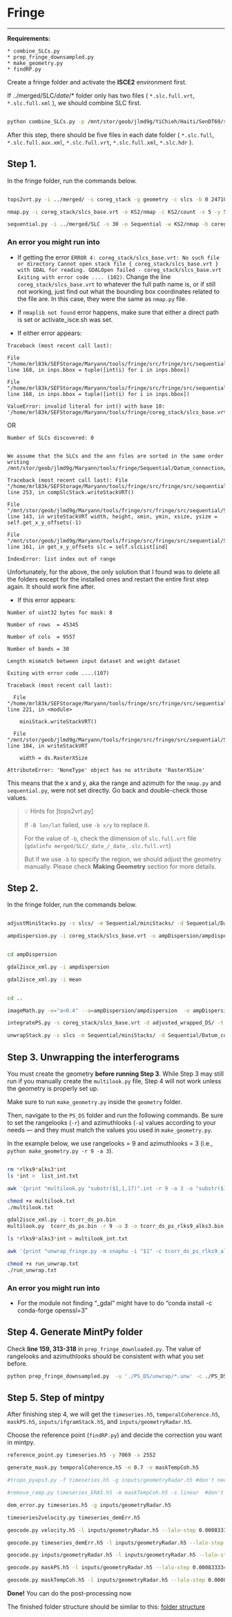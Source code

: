 # Fringe
---

**Requirements:**
```
* combine_SLCs.py
* prep_fringe_downsampled.py
* make_geometry.py
* findRP.py
```

Create a fringe folder and activate the **ISCE2** environment first. 

If ../merged/SLC/_date_/* folder only has two files ( `*.slc.full.vrt`, `*.slc.full.xml` ), we should combine SLC first.

```bash

python combine_SLCs.py -p /mnt/stor/geob/jlmd9g/YiChieh/Haiti/SenDT69/stack_Oct27/merged

```

After this step, there should be five files in each date folder ( `*.slc.full`, `*.slc.full.aux.xml`, `*.slc.full.vrt`, `*.slc.full.xml`, `*.slc.hdr` ).

## Step 1. 

In the fringe folder, run the commands below.

```bash

tops2vrt.py -i ../merged/ -s coreg_stack -g geometry -c slcs -b 0 24710 56370 67680

nmap.py -i coreg_stack/slcs_base.vrt -o KS2/nmap -c KS2/count -x 5 -y 5

sequential.py -i ../merged/SLC -s 30 -o Sequential -w KS2/nmap -b coreg_stack/slcs_base.vrt -x 5 -y 5

```

### An error you might run into

* If getting the error `ERROR 4: coreg_stack/slcs_base.vrt: No such file or directory Cannot open stack file { coreg_stack/slcs_base.vrt } with GDAL for reading. GDALOpen failed - coreg_stack/slcs_base.vrt Exiting with error code .... (102)`. Change the line `coreg_stack/slcs_base.vrt` to whatever the full path name is, or if still not working, just find out what the bounding box coordinates related to the file are. In this case, they were the same as `nmap.py` file.  

* If `nmaplib not found` error happens, make sure that either a direct path is set or activate_isce.sh was set. 

* If either error appears: 
```
Traceback (most recent call last):

File "/home/mrl83k/SEFStorage/Maryann/tools/fringe/src/fringe/src/sequential/sequential.py", line 168, in inps.bbox = tuple([int(i) for i in inps.bbox])

File "/home/mrl83k/SEFStorage/Maryann/tools/fringe/src/fringe/src/sequential/sequential.py", line 168, in inps.bbox = tuple([int(i) for i in inps.bbox])

ValueError: invalid literal for int() with base 10: '/home/mrl83k/SEFStorage/Maryann/tools/fringe/coreg_stack/slcs_base.vrt'
```

OR 
```
Number of SLCs discovered: 0 


We assume that the SLCs and the ann files are sorted in the same order writing /mnt/stor/geob/jlmd9g/Maryann/tools/fringe/Sequential/Datum_connection/stack/stack.vrt

Traceback (most recent call last): File "/home/mrl83k/SEFStorage/Maryann/tools/fringe/src/fringe/src/sequential/sequential.py", line 253, in compSlcStack.writeStackVRT()

File "/mnt/stor/geob/jlmd9g/Maryann/tools/fringe/src/fringe/src/sequential/Stack.py", line 143, in writeStackVRT width, height, xmin, ymin, xsize, ysize = self.get_x_y_offsets(-1)

File "/mnt/stor/geob/jlmd9g/Maryann/tools/fringe/src/fringe/src/sequential/Stack.py", line 161, in get_x_y_offsets slc = self.slcList[ind]

IndexError: list index out of range
```

Unfortunately, for the above, the only solution that I found was to delete all the folders except for the installed ones and restart the entire first step again. It should work fine after.  


* If this error appears: 
```
Number of uint32 bytes for mask: 8 

Number of rows  = 45345 

Number of cols  = 9557 

Number of bands = 30 

Length mismatch between input dataset and weight dataset  

Exiting with error code ....(107) 

Traceback (most recent call last): 

  File "/home/mrl83k/SEFStorage/Maryann/tools/fringe/src/fringe/src/sequential/sequential.py", line 221, in <module> 

    miniStack.writeStackVRT() 

  File "/mnt/stor/geob/jlmd9g/Maryann/tools/fringe/src/fringe/src/sequential/Stack.py", line 104, in writeStackVRT 

    width = ds.RasterXSize 

AttributeError: 'NoneType' object has no attribute 'RasterXSize' 
```

This means that the x and y, aka the range and azimuth for the `nmap.py` and `sequential.py`, were not set directly. Go back and double-check those values.  

 



<aside>
    
> 💡 Hints for [tops2vrt.py]
> 
> If `-B lon/lat` failed, use `-b x/y` to replace it. 
> 
> For the value of `-b`, check the dimension of `slc.full.vrt` file (`gdalinfo merged/SLC/_date_/_date_.slc.full.vrt`)
>
> But if we use `-b` to specify the region, we should adjust the geometry manually. Please check **Making Geometry** section for more details.

</aside>



## Step 2. 

In the fringe folder, run the commands below.

```bash

adjustMiniStacks.py -s slcs/ -m Sequential/miniStacks/ -d Sequential/Datum_connection/ -M 30 -o adjusted_wrapped_DS

ampdispersion.py -i coreg_stack/slcs_base.vrt -o ampDispersion/ampdispersion -m ampDispersion/mean


cd ampDispersion

gdal2isce_xml.py -i ampdispersion

gdal2isce_xml.py -i mean


cd ..

imageMath.py -e="a<0.4" --a=ampDispersion/ampdispersion  -o ampDispersion/ps_pixels -t byte

integratePS.py -s coreg_stack/slcs_base.vrt -d adjusted_wrapped_DS/ -t Sequential/Datum_connection/EVD/tcorr.bin -p ampDispersion/ps_pixels -o PS_DS --unwrap_method snaphu

unwrapStack.py -s slcs -m Sequential/miniStacks/ -d Sequential/Datum_connection/ -M 30 -u 'unwrap_fringe.py' --unw_method snaphu


```

## Step 3. Unwrapping the interferograms

You must create the geometry **before running Step 3**. While Step 3 may still run if you manually create the `multilook.py` file, Step 4 will not work unless the geometry is properly set up.

Make sure to run `make_geometry.py` inside the `geometry` folder.

Then, navigate to the `PS_DS` folder and run the following commands. Be sure to set the rangelooks (`-r`) and azimuthlooks (`-a`) values according to your needs — and they must match the values you used in `make_geometry.py`.

In the example below, we use rangelooks = 9 and azimuthlooks = 3 (i.e., `python make_geometry.py -r 9 -a 3`).


```bash

rm *rlks9*alks3*int
ls *int >  list_int.txt

awk '{print "multilook.py "substr($1,1,17)".int -r 9 -a 3 -o "substr($1,1,17)"_rlks9_alks3.int"}' list_int.txt > multilook.txt

chmod +x multilook.txt
./multilook.txt

gdal2isce_xml.py -i tcorr_ds_ps.bin
multilook.py  tcorr_ds_ps.bin -r 9 -a 3 -o tcorr_ds_ps_rlks9_alks3.bin

ls *rlks9*alks3*int > multilook_int.txt

awk '{print "unwrap_fringe.py -m snaphu -i "$1" -c tcorr_ds_ps_rlks9_alks3.bin -o unwrap/"substr($1,1,17)".unw"}' multilook_int.txt > run_unwrap.txt

chmod +x run_unwrap.txt
./run_unwrap.txt

```
### An error you might run into

* For the module not finding “_gdal” might have to do “conda install -c conda-forge openssl=3" 


## Step 4. Generate MintPy folder

Check **line 159, 313-318** in `prep_fringe_downloaded.py`. The value of rangelooks and azimuthlooks should be consistent with what you set before.

```bash
python prep_fringe_downsampled.py  -u './PS_DS/unwrap/*.unw' -c ./PS_DS/tcorr_ds_ps.bin -g ./geometry/multi_rlks9_alks3/ -m '../reference/IW*.xml' -b ../baselines -o ./mintpy
```

## Step 5. Step of mintpy

After finishing step 4, we will get the `timeseries.h5`, `temporalCoherence.h5`, `maskPS.h5`, `inputs/ifgramStack.h5`, and `inputs/geometryRadar.h5`.

Choose the reference point (`findRP.py`) and decide the correction you want in mintpy.

```bash
reference_point.py timeseries.h5 -y 7069 -x 2552

generate_mask.py temporalCoherence.h5 -m 0.7 -o maskTempCoh.h5

#tropo_pyaps3.py -f timeseries.h5 -g inputs/geometryRadar.h5 #don't need for now 

#remove_ramp.py timeseries_ERA5.h5 -m maskTempCoh.h5 -s linear  #don't need for now 

dem_error.py timeseries.h5 -g inputs/geometryRadar.h5

timeseries2velocity.py timeseries_demErr.h5

geocode.py velocity.h5 -l inputs/geometryRadar.h5 --lalo-step 0.000833334 0.000833334

geocode.py timeseries_demErr.h5 -l inputs/geometryRadar.h5 --lalo-step 0.000833334 0.000833334

geocode.py inputs/geometryRadar.h5 -l inputs/geometryRadar.h5 --lalo-step 0.000833334 0.000833334

geocode.py maskPS.h5 -l inputs/geometryRadar.h5 --lalo-step 0.000833334 0.000833334

geocode.py maskTempCoh.h5 -l inputs/geometryRadar.h5 --lalo-step 0.000833334 0.000833334
```

**Done!** You can do the post-processing now

The finished folder structure should be similar to this: [folder structure](https://github.com/yichiehlee/gemlab/blob/tutorial_MLE.md/fringe/folder_structure.md)


